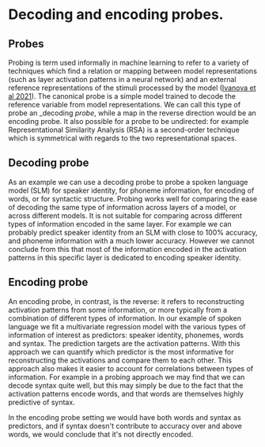 # Decoding and encoding probes.

## Probes

Probing is term used informally in machine learning to refer to a variety of techniques which find a relation or mapping between model representations (such as layer activation patterns in a neural network) and an external reference representations of the stimuli processed by the model ([Ivanova et al 2021](https://arxiv.org/abs/2104.08197)). The canonical probe is a simple model trained to decode the reference variable from model representations. We can call this type of probe an _decoding _probe_, while a map in the reverse direction would be an encoding probe. It also possible for a probe to be undirected: for example Representational Similarity Analysis (RSA) is a second-order technique which is symmetrical with regards to the two representational spaces.

## Decoding probe
As an example we can use a decoding probe to probe a spoken language model (SLM) for speaker identity, for phoneme information, for encoding of words, or for syntactic structure. Probing works well for comparing the ease of decoding the same type of information across layers of a model, or across different models. It is not suitable for comparing across different types of information encoded in the same layer. For example we can probably predict speaker identity from an SLM with close to 100% accuracy, and phoneme information with a much lower accuracy. However we cannot conclude from this that most of the information encoded in the activation patterns in this specific layer is dedicated to encoding speaker identity.

## Encoding probe 

An encoding probe, in contrast, is the reverse: it refers to reconstructing activation patterns from some information, or more typically from a combination of different types of information. In our example of spoken language we fit a multivariate regression model with the various types of information of interest as predictors: speaker identity, phonemes, words and syntax. The prediction targets are the activation patterns. With this approach we can quantify which predictor is the most informative for reconstructing the activations and compare them to each other. This approach also makes it easier to account for correlations between types of information. For example in a probing approach we may find that we can decode syntax quite well, but this may simply be due to the fact that the activation patterns encode words, and that words are themselves highly predictive of syntax.

In the encoding probe setting we would have both words and syntax as predictors, and if syntax doesn't contribute to accuracy over and above words, we would conclude that it's not directly encoded.
